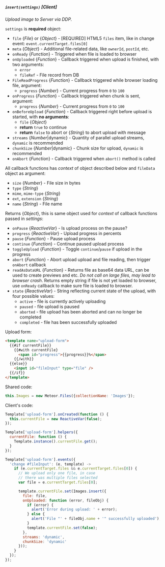 ##### `insert(settings)` [*Client*]
*Upload image to Server via DDP.*

`settings` is __required__ object:
 - `file` {*File*} or {*Object*} - [REQUIRED] HTML5 `files` item, like in change event: `event.currentTarget.files[0]`
 - `meta` {*Object*} - Additional file-related data, like `ownerId`, `postId`, etc.
 - `onReady` {*Function*} - Triggered when file is loaded to browser
 - `onUploaded` {*Function*} - Callback triggered when upload is finished, with two arguments:
    * `error`
    * `fileRef` - File record from DB
 - `FileReadProgress` {*Function*} - Callback triggered while browser loading file, argument:
    * `progress` {*Number*} - Current progress from `0` to `100`
 - `onProgress` {*Function*} - Callback triggered when chunk is sent, argument:
    * `progress` {*Number*} - Current progress from `0` to `100`
 - `onBeforeUpload` {*Function*} - Callback triggered right before upload is started, with __no arguments__:
    * `file` {*Object*}
    * __return__ `true` to continue
    * __return__ `false` to abort or {*String*} to abort upload with message
 - `streams` {*Number*|dynamic} - Quantity of parallel upload streams, `dynamic` is recommended
 - `chunkSize` {*Number*|dynamic} - Chunk size for upload, `dynamic` is recommended
 - `onAbort` {*Function*} - Callback triggered when `abort()` method is called

All callback functions has *context* of object described below and `fileData` object as argument:
 - `size` {*Number*} - File size in bytes
 - `type` {*String*}
 - `mime`, `mime-type` {*String*}
 - `ext`, `extension` {*String*}
 - `name` {*String*} - File name

Returns {*Object*}, this is same object used for *context* of callback functions passed in *settings*:
 - `onPause` {*ReactiveVar*} - Is upload process on the pause?
 - `progress` {*ReactiveVar*} - Upload progress in percents
 - `pause` {*Function*} - Pause upload process
 - `continue` {*Function*} - Continue paused upload process
 - `toggleUpload` {*Function*} - Toggle `continue`/`pause` if upload in the progress
 - `abort` {*Function*} - Abort upload upload and file reading, then trigger `onAbort` callback
 - `readAsDataURL` {*Function*} - Returns file as base64 data URL, can be used to create previews and etc. *Do not call on large files, may lead to browser crash*. Returns empty string if file is not yet loaded to browser, use `onReady` callback to make sure file is loaded to browser.
 - `state` {*ReactiveVar*} - String reflecting current state of the upload, with four possible values:
    * `active` - file is currently actively uploading
    * `paused` - file upload is paused
    * `aborted` - file upload has been aborted and can no longer be completed
    * `completed` - file has been successfully uploaded

Upload form:
```html
<template name="upload-form">
  {{#if currentFile}}
    {{#with currentFile}
      <span id="progress">{{progress}}%</span>
    {{/with}}
  {{else}}
    <input id="fileInput" type="file" />
  {{/if}}
</template>
```

Shared code:
```javascript
this.Images = new Meteor.Files({collectionName: 'Images'});
```

Client's code:
```javascript
Template['upload-form'].onCreated(function () {
  this.currentFile = new ReactiveVar(false);
});

Template['upload-form'].helpers({
  currentFile: function () {
    Template.instance().currentFile.get();
  }
});

Template['upload-form'].events({
  'change #fileInput': (e, template) ->
    if (e.currentTarget.files && e.currentTarget.files[0]) {
      // We upload only one file, in case 
      // there was multiple files selected
      var file = e.currentTarget.files[0];

      template.currentFile.set(Images.insert({
        file: file,
        onUploaded: function (error, fileObj) {
          if (error) {
            alert('Error during upload: ' + error);
          } else {
            alert('File "' + fileObj.name + '" successfully uploaded');
          }
          template.currentFile.set(false);
        },
        streams: 'dynamic',
        chunkSize: 'dynamic'
      }));
    }
  });
});
```